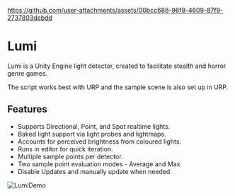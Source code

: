 https://github.com/user-attachments/assets/00bcc686-96f8-4609-87f9-2737803debdd

# Lumi
Lumi is a Unity Engine light detector, created to facilitate stealth and horror genre games.

The script works best with URP and the sample scene is also set up in URP.

## Features
* Supports Directional, Point, and Spot realtime lights.
* Baked light support via light probes and lightmaps.
* Accounts for perceived brightness from coloured lights.
* Runs in editor for quick iteration.
* Multiple sample points per detector.
* Two sample point evaluation modes - Average and Max.
* Disable Updates and manually update when needed.

![LumiDemo](https://github.com/user-attachments/assets/7236dc5c-821a-4696-9ff8-eac1585ed5f6)


